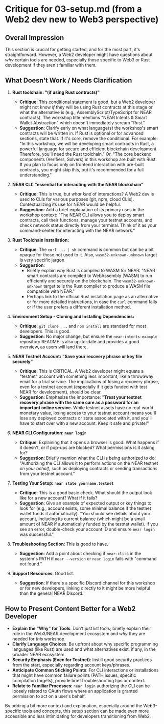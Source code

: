 # Critique for 03-setup.md (from a Web2 dev new to Web3 perspective)

## Overall Impression

This section is crucial for getting started, and for the most part, it's straightforward. However, a Web2 developer might have questions about _why_ certain tools are needed, especially those specific to Web3 or Rust development if they aren't familiar with them.

## What Doesn't Work / Needs Clarification

1.  **Rust toolchain: "(if using Rust contracts)"**

    - **Critique**: This conditional statement is good, but a Web2 developer might not know _if_ they will be using Rust contracts at this stage or what the alternative is (e.g., AssemblyScript/TypeScript for NEAR contracts). The workshop title mentions "NEAR Intents & Smart Wallet Abstraction" which doesn't immediately scream "Rust."
    - **Suggestion**: Clarify early on what language(s) the workshop's smart contracts will be written in. If Rust is optional or for advanced sections, state that. If it's core, remove the conditional. For example: "In this workshop, we will be developing smart contracts in Rust, a powerful language for secure and efficient blockchain development. Therefore, you'll need the Rust toolchain." Or, "The core backend components (Verifiers, Solvers) in this workshop are built with Rust. If you plan to focus only on frontend interaction with pre-built contracts, you might skip this, but it's recommended for a full understanding."

2.  **NEAR CLI: "essential for interacting with the NEAR blockchain"**

    - **Critique**: This is true, but _what kind_ of interactions? A Web2 dev is used to CLIs for various purposes (git, npm, cloud CLIs). Contextualizing its use for NEAR would be helpful.
    - **Suggestion**: Add a brief explanation of its primary uses in the workshop context: "The NEAR CLI allows you to deploy smart contracts, call their functions, manage your testnet accounts, and check network status directly from your terminal. Think of it as your command-center for interacting with the NEAR network."

3.  **Rust Toolchain Installation:**

    - **Critique**: The `curl ... | sh` command is common but can be a bit opaque for those not used to it. Also, `wasm32-unknown-unknown` target is very specific jargon.
    - **Suggestion**:
      - Briefly explain _why_ Rust is compiled to WASM for NEAR: "NEAR smart contracts are compiled to WebAssembly (WASM) to run efficiently and securely on the blockchain. The `wasm32-unknown-unknown` target tells the Rust compiler to produce a WASM file compatible with NEAR."
      - Perhaps link to the official Rust installation page as an alternative or for more detailed instructions, in case the `curl` command fails or if the user prefers a different installation method.

4.  **Environment Setup - Cloning and Installing Dependencies:**

    - **Critique**: `git clone ...` and `npm install` are standard for most developers. This is good.
    - **Suggestion**: No major change, but ensure the `near-intents-example` repository README is also up-to-date and provides a good overview, as users will land there.

5.  **NEAR Testnet Account: "Save your recovery phrase or key file securely"**

    - **Critique**: This is CRITICAL. A Web2 developer might equate a "testnet" account with something less important, like a throwaway email for a trial service. The implications of losing a recovery phrase, even for a testnet account (especially if it gets funded with test NEAR for development), should be clear.
    - **Suggestion**: Emphasize the importance: "**Treat your testnet recovery phrase with the same care as a password for an important online service.** While testnet assets have no real-world monetary value, losing access to your testnet account means you'll lose any deployed contracts or state associated with it, and you'll have to start over with a new account. Keep it safe and private!"

6.  **NEAR CLI Configuration: `near login`**

    - **Critique**: Explaining that it opens a browser is good. What happens if it doesn't, or if pop-ups are blocked? What permissions is it asking for?
    - **Suggestion**: Briefly mention what the CLI is being authorized to do: "Authorizing the CLI allows it to perform actions on the NEAR testnet _on your behalf_, such as deploying contracts or sending transactions from your testnet account."

7.  **Testing Your Setup: `near state yourname.testnet`**

    - **Critique**: This is a good basic check. What should the output look like for a new account? What if it fails?
    - **Suggestion**: Give an example of expected output or key things to look for (e.g., account exists, some minimal balance if the testnet wallet funds it automatically). "You should see details about your account, including its current balance (which might be a small amount of NEAR if automatically funded by the testnet wallet). If you see an error, double-check your account ID and ensure `near login` was successful."

8.  **Troubleshooting Section**: This is good to have.

    - **Suggestion**: Add a point about checking if `near-cli` is in the system's PATH if `near --version` or `near login` fails with "command not found."

9.  **Support Resources**: Good list.
    - **Suggestion**: If there's a specific Discord channel for this workshop or for new developers, linking directly to it might be more helpful than the general NEAR Discord.

## How to Present Content Better for a Web2 Developer

- **Explain the "Why" for Tools**: Don't just list tools; briefly explain their role in the Web3/NEAR development ecosystem and _why_ they are needed for _this_ workshop.
- **Clarify Language Choices**: Be upfront about why specific programming languages (like Rust) are used and what alternatives exist, if any, in the broader NEAR ecosystem.
- **Security Emphasis (Even for Testnet)**: Instill good security practices from the start, especially regarding account keys/phrases.
- **Anticipate Common Sticking Points**: For CLI interactions or installations that might have common failure points (PATH issues, specific compilation targets), provide brief troubleshooting tips or context.
- **Relate to Familiar Processes**: `near login` authorizing the CLI can be loosely related to OAuth flows where an application is granted permission to act on a user's behalf.

By adding a bit more context and explanation, especially around the Web3-specific tools and concepts, this setup section can be made even more accessible and less intimidating for developers transitioning from Web2.
